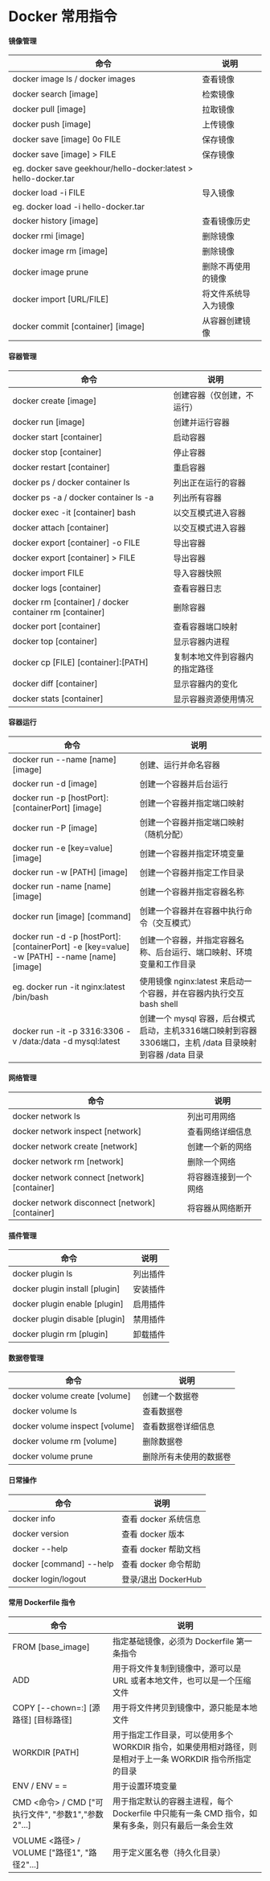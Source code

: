 # Docker 常用指令

#### 镜像管理

| 命令                                                         | 说明                 |
| ------------------------------------------------------------ | -------------------- |
| docker image ls / docker images                              | 查看镜像             |
| docker search [image]                                        | 检索镜像             |
| docker pull [image]                                          | 拉取镜像             |
| docker push [image]                                          | 上传镜像             |
| docker save [image] 0o FILE                                  | 保存镜像             |
| docker save [image] > FILE                                   | 保存镜像             |
| eg. docker save geekhour/hello-docker:latest > hello-docker.tar |                      |
| docker load -i FILE                                          | 导入镜像             |
| eg. docker load -i hello-docker.tar                          |                      |
| docker history [image]                                       | 查看镜像历史         |
| docker rmi [image]                                           | 删除镜像             |
| docker image rm [image]                                      | 删除镜像             |
| docker image prune                                           | 删除不再使用的镜像   |
| docker import [URL/FILE]                                     | 将文件系统导入为镜像 |
| docker commit [container] [image]                            | 从容器创建镜像       |

#### 容器管理

| 命令                                                    | 说明                           |
| ------------------------------------------------------- | ------------------------------ |
| docker create [image]                                   | 创建容器（仅创建，不运行）     |
| docker run [image]                                      | 创建并运行容器                 |
| docker start [container]                                | 启动容器                       |
| docker stop [container]                                 | 停止容器                       |
| docker restart [container]                              | 重启容器                       |
| docker ps / docker container ls                         | 列出正在运行的容器             |
| docker ps -a / docker container ls -a                   | 列出所有容器                   |
| docker exec -it [container] bash                        | 以交互模式进入容器             |
| docker attach [container]                               | 以交互模式进入容器             |
| docker export [container] -o FILE                       | 导出容器                       |
| docker export [container] > FILE                        | 导出容器                       |
| docker import FILE                                      | 导入容器快照                   |
| docker logs [container]                                 | 查看容器日志                   |
| docker rm [container] / docker container rm [container] | 删除容器                       |
| docker port [container]                                 | 查看容器端口映射               |
| docker top [container]                                  | 显示容器内进程                 |
| docker cp [FILE] [container]:[PATH]                     | 复制本地文件到容器内的指定路径 |
| docker diff [container]                                 | 显示容器内的变化               |
| docker stats [container]                                | 显示容器资源使用情况           |

#### 容器运行

| 命令                                                         | 说明                                                         |
| ------------------------------------------------------------ | ------------------------------------------------------------ |
| docker run --name [name] [image]                             | 创建、运行并命名容器                                         |
| docker run -d [image]                                        | 创建一个容器并后台运行                                       |
| docker run -p [hostPort]:[containerPort] [image]             | 创建一个容器并指定端口映射                                   |
| docker run -P [image]                                        | 创建一个容器并指定端口映射（随机分配）                       |
| docker run -e [key=value] [image]                            | 创建一个容器并指定环境变量                                   |
| docker run -w [PATH] [image]                                 | 创建一个容器并指定工作目录                                   |
| docker run -name [name] [image]                              | 创建一个容器并指定容器名称                                   |
| docker run [image] [command]                                 | 创建一个容器并在容器中执行命令（交互模式）                   |
| docker run -d -p [hostPort]:[containerPort] -e [key=value] -w [PATH] --name [name] [image] | 创建一个容器，并指定容器名称、后台运行、端口映射、环境变量和工作目录 |
| eg. docker run -it nginx:latest /bin/bash                    | 使用镜像 nginx:latest 来启动一个容器，并在容器内执行交互 bash shell |
| docker run -it -p 3316:3306 -v /data:/data -d mysql:latest   | 创建一个 mysql 容器，后台模式启动，主机3316端口映射到容器3306端口，主机 /data 目录映射到容器 /data 目录 |

#### 网络管理

| 命令                                            | 说明                 |
| ----------------------------------------------- | -------------------- |
| docker network ls                               | 列出可用网络         |
| docker network inspect [network]                | 查看网络详细信息     |
| docker network create [network]                 | 创建一个新的网络     |
| docker network rm [network]                     | 删除一个网络         |
| docker network connect [network] [container]    | 将容器连接到一个网络 |
| docker network disconnect [network] [container] | 将容器从网络断开     |

#### 插件管理

| 命令                           | 说明     |
| ------------------------------ | -------- |
| docker plugin ls               | 列出插件 |
| docker plugin install [plugin] | 安装插件 |
| docker plugin enable [plugin]  | 启用插件 |
| docker plugin disable [plugin] | 禁用插件 |
| docker plugin rm [plugin]      | 卸载插件 |

#### 数据卷管理

| 命令                           | 说明                   |
| ------------------------------ | ---------------------- |
| docker volume create [volume]  | 创建一个数据卷         |
| docker volume ls               | 查看数据卷             |
| docker volume inspect [volume] | 查看数据卷详细信息     |
| docker volume rm [volume]      | 删除数据卷             |
| docker volume prune            | 删除所有未使用的数据卷 |

#### 日常操作

| 命令                    | 说明                 |
| ----------------------- | -------------------- |
| docker info             | 查看 docker 系统信息 |
| docker version          | 查看 docker 版本     |
| docker --help           | 查看 docker 帮助文档 |
| docker [command] --help | 查看 docker 命令帮助 |
| docker login/logout     | 登录/退出  DockerHub |

#### 常用 Dockerfile 指令

| 命令                                                    | 说明                                                         |
| ------------------------------------------------------- | ------------------------------------------------------------ |
| FROM [base_image]                                       | 指定基础镜像，必须为 Dockerfile 第一条指令                   |
| ADD                                                     | 用于将文件复制到镜像中，源可以是 URL 或者本地文件，也可以是一个压缩文件 |
| COPY [--chown=<user>:<group>] [源路径] [目标路径]       | 用于将文件拷贝到镜像中，源只能是本地文件                     |
| WORKDIR [PATH]                                          | 用于指定工作目录，可以使用多个 WORKDIR 指令，如果使用相对路径，则是相对于上一条 WORKDIR 指令所指定的目录 |
| ENV <key> <value> / ENV <key1>=<value1> <key2>=<value2> | 用于设置环境变量                                             |
| CMD <命令> / CMD ["可执行文件", "参数1","参数2"...]     | 用于指定默认的容器主进程，每个 Dockerfile 中只能有一条 CMD 指令，如果有多条，则只有最后一条会生效 |
| VOLUME <路径> / VOLUME ["路径1", "路径2"...]            | 用于定义匿名卷（持久化目录）                                 |

